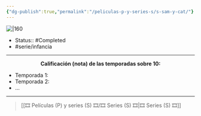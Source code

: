 ```yaml
---
{"dg-publish":true,"permalink":"/peliculas-p-y-series-s/s-sam-y-cat/"}
---
```



![|160](https://m.media-amazon.com/images/M/MV5BNTI1ZmJhY2ItMTE3ZS00ZmM4LTllOTktYmQzZDQ4NjMyYjZmXkEyXkFqcGdeQXVyMTMxODk2OTU@._V1_SX300.jpg)

- Status:: #Completed 
- #serie/infancia 

---

**<center>Calificación (nota) de las temporadas sobre 10:</center>**

- Temporada 1: 
- Temporada 2: 
- ...

---

> [[🎞️ Películas (P) y series (S) 🎞️/🎞️ Series (S) 🎞️\|🎞️ Series (S) 🎞️]]